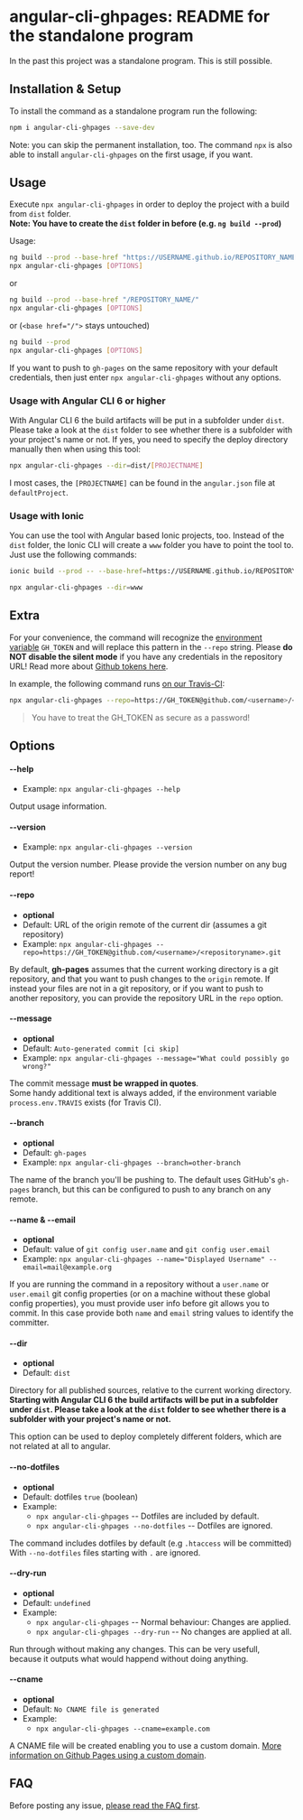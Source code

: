 # angular-cli-ghpages: README for the standalone program

In the past this project was a standalone program.
This is still possible.

## Installation & Setup

To install the command as a standalone program run the following:

```bash
npm i angular-cli-ghpages --save-dev
```

Note: you can skip the permanent installation, too.
The command `npx` is also able to install `angular-cli-ghpages` on the first usage, if you want.

## Usage

Execute `npx angular-cli-ghpages` in order to deploy the project with a build from `dist` folder.  
**Note: You have to create the `dist` folder in before (e.g. `ng build --prod`)**

Usage:

```bash
ng build --prod --base-href "https://USERNAME.github.io/REPOSITORY_NAME/"
npx angular-cli-ghpages [OPTIONS]
```

or

```bash
ng build --prod --base-href "/REPOSITORY_NAME/"
npx angular-cli-ghpages [OPTIONS]
```

or (`<base href="/">` stays untouched)

```bash
ng build --prod
npx angular-cli-ghpages [OPTIONS]
```

If you want to push to `gh-pages` on the same repository with your default credentials, then just enter `npx angular-cli-ghpages` without any options.

### Usage with Angular CLI 6 or higher

With Angular CLI 6 the build artifacts will be put in a subfolder under `dist`.
Please take a look at the `dist` folder to see whether there is a subfolder with your project's name or not.
If yes, you need to specify the deploy directory manually then when using this tool:

```bash
npx angular-cli-ghpages --dir=dist/[PROJECTNAME]
```

I most cases, the `[PROJECTNAME]` can be found in the `angular.json` file at `defaultProject`.

### Usage with Ionic

You can use the tool with Angular based Ionic projects, too. Instead of the ` dist` folder, the Ionic CLI will create a `www` folder you have to point the tool to. Just use the following commands:

```bash
ionic build --prod -- --base-href=https://USERNAME.github.io/REPOSITORY_NAME/`
```

```bash
npx angular-cli-ghpages --dir=www
```

## Extra

For your convenience, the command will recognize the [environment variable](https://docs.travis-ci.com/user/environment-variables/#Defining-Variables-in-Repository-Settings) `GH_TOKEN` and will replace this pattern in the `--repo` string. Please **do NOT disable the silent mode** if you have any credentials in the repository URL! Read more about [Github tokens here](https://help.github.com/articles/creating-an-access-token-for-command-line-use/).

In example, the following command runs [on our Travis-CI](https://travis-ci.org/angular-buch/book-monkey2):

```bash
npx angular-cli-ghpages --repo=https://GH_TOKEN@github.com/<username>/<repositoryname>.git --name="Displayed Username" --email=mail@example.org
```

> You have to treat the GH_TOKEN as secure as a password!

## Options

#### --help <a name="help"></a>

- Example: `npx angular-cli-ghpages --help`

Output usage information.

#### --version <a name="version"></a>

- Example: `npx angular-cli-ghpages --version`

Output the version number. Please provide the version number on any bug report!

#### --repo <a name="repo"></a>

- **optional**
- Default: URL of the origin remote of the current dir (assumes a git repository)
- Example: `npx angular-cli-ghpages --repo=https://GH_TOKEN@github.com/<username>/<repositoryname>.git`

By default, **gh-pages** assumes that the current working directory is a git repository,
and that you want to push changes to the `origin` remote.
If instead your files are not in a git repository, or if you want to push to another repository,
you can provide the repository URL in the `repo` option.

#### --message <a name="message"></a>

- **optional**
- Default: `Auto-generated commit [ci skip]`
- Example: `npx angular-cli-ghpages --message="What could possibly go wrong?"`

The commit message **must be wrapped in quotes**.  
Some handy additional text is always added,
if the environment variable `process.env.TRAVIS` exists (for Travis CI).

#### --branch <a name="branch"></a>

- **optional**
- Default: `gh-pages`
- Example: `npx angular-cli-ghpages --branch=other-branch`

The name of the branch you'll be pushing to.
The default uses GitHub's `gh-pages` branch,
but this can be configured to push to any branch on any remote.

#### --name & --email <a name="name"></a>

- **optional**
- Default: value of `git config user.name` and `git config user.email`
- Example: `npx angular-cli-ghpages --name="Displayed Username" --email=mail@example.org`

If you are running the command in a repository without a `user.name` or `user.email` git config properties
(or on a machine without these global config properties),
you must provide user info before git allows you to commit.
In this case provide both `name` and `email` string values to identify the committer.

#### --dir <a name="dir"></a>

- **optional**
- Default: `dist`

Directory for all published sources, relative to the current working directory.  
**Starting with Angular CLI 6 the build artifacts will be put in a subfolder under `dist`.
Please take a look at the `dist` folder to see whether there is a subfolder with your project's name or not.**

This option can be used to deploy completely different folders,
which are not related at all to angular.

#### --no-dotfiles <a name="no-dotfiles"></a>

- **optional**
- Default: dotfiles `true` (boolean)
- Example:
  - `npx angular-cli-ghpages` -- Dotfiles are included by default.
  - `npx angular-cli-ghpages --no-dotfiles` -- Dotfiles are ignored.

The command includes dotfiles by default (e.g `.htaccess` will be committed)
With `--no-dotfiles` files starting with `.` are ignored.

#### --dry-run <a name="dry-run"></a>

- **optional**
- Default: `undefined`
- Example:
  - `npx angular-cli-ghpages` -- Normal behaviour: Changes are applied.
  - `npx angular-cli-ghpages --dry-run` -- No changes are applied at all.

Run through without making any changes. This can be very usefull, because it outputs what would happend without doing anything.

#### --cname <a name="cname"></a>

- **optional**
- Default: `No CNAME file is generated`
- Example:
  - `npx angular-cli-ghpages --cname=example.com`

A CNAME file will be created enabling you to use a custom domain. [More information on Github Pages using a custom domain](https://help.github.com/articles/using-a-custom-domain-with-github-pages/).

## FAQ

Before posting any issue, [please read the FAQ first](https://github.com/angular-schule/angular-cli-ghpages/wiki/FAQ).
